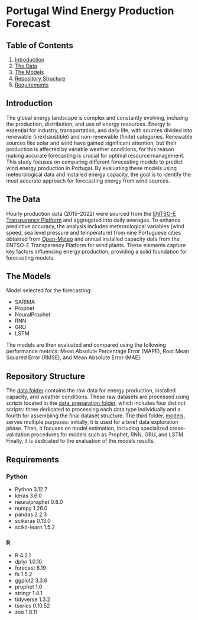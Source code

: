 # Portugal Wind Energy Production Forecast

## Table of Contents
1. [Introduction](#Introduction)
2. [The Data](#The-Data)
3. [The Models](#The-Models)
4. [Repository Structure](#Repository-Structure)
5. [Requirements](#Requirements)

## Introduction
The global energy landscape is complex and constantly evolving, includng the production, distribution, and use of energy resources. Energy is essential for industry, transportation, and daily life, with sources divided into renewable (inexhaustible) and non-renewable (finite) categories. Renewable sources like solar and wind have gained significant attention, but their production is affected by variable weather conditions, for this reason making accurate forecasting is crucial for optimal resource management. This study focuses on comparing different forecasting models to predict wind energy production in Portugal. By evaluating these models using meteorological data and installed energy capacity, the goal is to identify the most accurate approach for forecasting energy from wind sources.

## The Data
Hourly production data (2015–2022) were sourced from the [ENTSO-E Transparency Platform](https://transparency.entsoe.eu/) and aggregated into daily averages. To enhance predictive accuracy, the analysis includes meteorological variables (wind speed, sea level pressure and temperature) from nine Portuguese cities obtained from [Open-Meteo](https://open-meteo.com/) and annual installed capacity data from the ENTSO-E Transparency Platform for wind plants. These elements capture key factors influencing energy production, providing a solid foundation for forecasting models.

## The Models
Model selected for the forecasting:
- SARIMA
- Prophet
- NeuralProphet
- RNN
- GRU
- LSTM

The models are then evaluated and compared using the following performance metrics: Mean Absolute Percentage Error (MAPE), Root Mean Squared Error (RMSE), and Mean Absolute Error (MAE).

## Repository Structure
The [data folder](./data/) contains the raw data for energy production, installed capacity, and weather conditions. These raw datasets are processed using scripts located in the [data_preparation folder](./data_preparation/), which includes four distinct scripts: three dedicated to processing each data type individually and a fourth for assembling the final dataset structure.
The third folder, [models](./models/), serves multiple purposes: initially, it is used for a brief data exploration phase. Then, it focuses on model estimation, including specialized cross-validation procedures for models such as Prophet, RNN, GRU, and LSTM. Finally, it is dedicated to the evaluation of the models results.

## Requirements
### Python
- Python 3.12.7
- keras 3.6.0
- neuralprophet 0.8.0
- numpy 1.26.0
- pandas 2.2.3
- scikeras 0.13.0
- scikit-learn 1.5.2

### R
- R 4.2.1
- dplyr 1.0.10
- forecast 8.19
- fs 1.5.2
- ggplot2 3.3.6
- prophet 1.0
- stringr 1.4.1
- tidyverse 1.3.2
- tseries 0.10.52
- zoo 1.8.11

